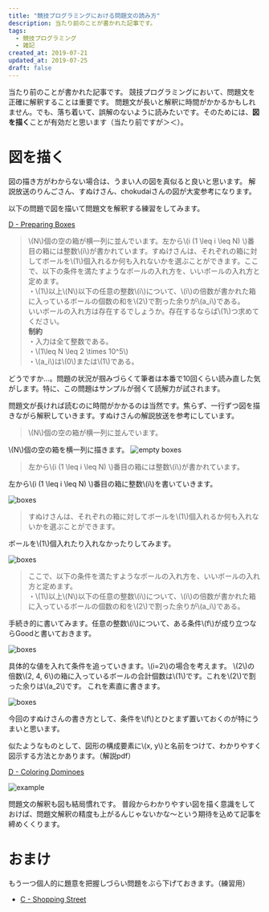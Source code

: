 ```yaml
---
title: "競技プログラミングにおける問題文の読み方"
description: 当たり前のことが書かれた記事です。
tags:
  - 競技プログラミング
  - 雑記
created_at: 2019-07-21
updated_at: 2019-07-25
draft: false
---
```


当たり前のことが書かれた記事です。
競技プログラミングにおいて、問題文を正確に解釈することは重要です。
問題文が長いと解釈に時間がかかるかもしれません。でも、落ち着いて、誤解のないように読みたいです。そのためには、**図を描く**ことが有効だと思います（当たり前ですが＞＜）。

# 図を描く

図の描き方がわからない場合は、うまい人の図を真似ると良いと思います。
解説放送のりんごさん、すぬけさん、chokudaiさんの図が大変参考になります。

以下の問題で図を描いて問題文を解釈する練習をしてみます。

[D - Preparing Boxes](https://atcoder.jp/contests/abc134/tasks/abc134_d)

> \\(N\\)個の空の箱が横一列に並んでいます。左から\\(i (1 \leq i \leq N) \\)番目の箱には整数\\(i\\)が書かれています。すぬけさんは、それぞれの箱に対してボールを\\(1\\)個入れるか何も入れないかを選ぶことができます。ここで、以下の条件を満たすようなボールの入れ方を、いいボールの入れ方と定めます。  
・\\(1\\)以上\\(N\\)以下の任意の整数\\(i\\)について、\\(i\\)の倍数が書かれた箱に入っているボールの個数の和を\\(2\\)で割った余りが\\(a_i\\)である。  
いいボールの入れ方は存在するでしょうか。存在するならば\\(1\\)つ求めてください。  
**制約**  
・入力は全て整数である。  
・\\(1\leq N \leq 2 \times 10^5\\)  
・\\(a_i\\)は\\(0\\)または\\(1\\)である。


どうですか...。問題の状況が掴みづらくて筆者は本番で10回くらい読み直した気がします。特に、この問題はサンプルが弱くて読解力が試されます。

問題文が長ければ読むのに時間がかかるのは当然です。焦らず、一行ずつ図を描きながら解釈していきます。すぬけさんの解説放送を参考にしています。

> \\(N\\)個の空の箱が横一列に並んでいます。

\\(N\\)個の空の箱を横一列に描きます。
![empty boxes](/posts_images/2019-07-21-how_to_read_a_sentence/1.png)


> 左から\\(i (1 \leq i \leq N) \\)番目の箱には整数\\(i\\)が書かれています。

左から\\(i (1 \leq i \leq N) \\)番目の箱に整数\\(i\\)を書いていきます。

![boxes](/posts_images/2019-07-21-how_to_read_a_sentence/2.png)


> すぬけさんは、それぞれの箱に対してボールを\\(1\\)個入れるか何も入れないかを選ぶことができます。

ボールを\\(1\\)個入れたり入れなかったりしてみます。

![boxes](/posts_images/2019-07-21-how_to_read_a_sentence/3.png)


> ここで、以下の条件を満たすようなボールの入れ方を、いいボールの入れ方と定めます。  
・\\(1\\)以上\\(N\\)以下の任意の整数\\(i\\)について、\\(i\\)の倍数が書かれた箱に入っているボールの個数の和を\\(2\\)で割った余りが\\(a_i\\)である。 

手続き的に書いてみます。任意の整数\\(i\\)について、ある条件\\(f\\)が成り立つならGoodと書いておきます。

![boxes](/posts_images/2019-07-21-how_to_read_a_sentence/4.png)

具体的な値を入れて条件を追っていきます。\\(i=2\\)の場合を考えます。
\\(2\\)の倍数\\(2, 4, 6\\)の箱に入っているボールの合計個数は\\(1\\)です。これを\\(2\\)で割った余りは\\(a_2\\)です。
これを素直に書きます。

![boxes](/posts_images/2019-07-21-how_to_read_a_sentence/5.png)



今回のすぬけさんの書き方として、条件を\\(f\\)とひとまず置いておくのが特にうまいと思います。

似たようなものとして、図形の構成要素に\\(x, y\\)と名前をつけて、わかりやすく図示する方法とかあります。（解説pdf）

[D - Coloring Dominoes](https://atcoder.jp/contests/abc071/tasks/arc081_b)

![example](/posts_images/2019-07-21-how_to_read_a_sentence/6.png)


問題文の解釈も図も結局慣れです。
普段からわかりやすい図を描く意識をしておけば、問題文解釈の精度も上がるんじゃないかな〜という期待を込めて記事を締めくくります。


# おまけ

もう一つ個人的に題意を把握しづらい問題をぶら下げておきます。（練習用）

- [C - Shopping Street](https://atcoder.jp/contests/abc080/tasks/abc080_c)

